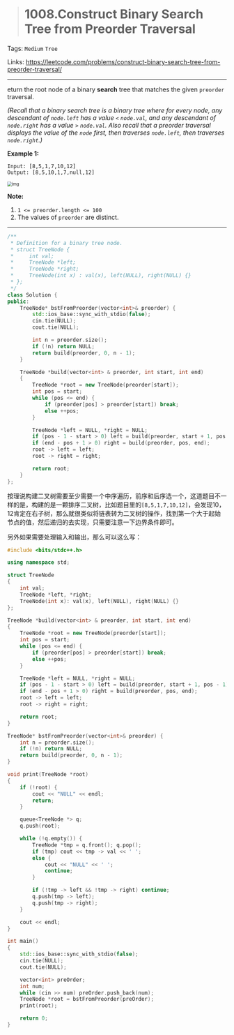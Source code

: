 > # 1008.Construct Binary Search Tree from Preorder Traversal

Tags: `Medium` `Tree`

Links: https://leetcode.com/problems/construct-binary-search-tree-from-preorder-traversal/

----

eturn the root node of a binary **search** tree that matches the given `preorder` traversal.

*(Recall that a binary search tree is a binary tree where for every node, any descendant of `node.left` has a value `<` `node.val`, and any descendant of `node.right` has a value `>` `node.val`. Also recall that a preorder traversal displays the value of the `node` first, then traverses `node.left`, then traverses `node.right`.)*

**Example 1:**

```
Input: [8,5,1,7,10,12]
Output: [8,5,10,1,7,null,12]
```

 <img src="F:\Project\LeetCode\Tree\1008.Construct Binary Search Tree from Preorder Traversal.assets\1266.png" alt="img" style="zoom: 67%;" />

**Note:** 

1. `1 <= preorder.length <= 100`
2. The values of `preorder` are distinct.

-----

```c++
/**
 * Definition for a binary tree node.
 * struct TreeNode {
 *     int val;
 *     TreeNode *left;
 *     TreeNode *right;
 *     TreeNode(int x) : val(x), left(NULL), right(NULL) {}
 * };
 */
class Solution {
public:
    TreeNode* bstFromPreorder(vector<int>& preorder) {
        std::ios_base::sync_with_stdio(false);
        cin.tie(NULL);
        cout.tie(NULL);

        int n = preorder.size();
        if (!n) return NULL;
        return build(preorder, 0, n - 1);
    }

    TreeNode *build(vector<int> & preorder, int start, int end)
    {
        TreeNode *root = new TreeNode(preorder[start]);
        int pos = start;
        while (pos <= end) {
            if (preorder[pos] > preorder[start]) break;
            else ++pos;
        }

        TreeNode *left = NULL, *right = NULL;
        if (pos - 1 - start > 0) left = build(preorder, start + 1, pos - 1);
        if (end - pos + 1 > 0) right = build(preorder, pos, end);
        root -> left = left;
        root -> right = right;

        return root;
    }
};
```

按理说构建二叉树需要至少需要一个中序遍历，前序和后序选一个，这道题目不一样的是，构建的是一颗排序二叉树，比如题目里的`[8,5,1,7,10,12]`，会发现10，12肯定在右子树，那么就很类似将链表转为二叉树的操作，找到第一个大于起始节点的值，然后递归的去实现，只需要注意一下边界条件即可。

另外如果需要处理输入和输出，那么可以这么写：

```c++
#include <bits/stdc++.h>

using namespace std;

struct TreeNode
{
	int val;
	TreeNode *left, *right;
	TreeNode(int x): val(x), left(NULL), right(NULL) {}
};

TreeNode *build(vector<int> & preorder, int start, int end)
{
    TreeNode *root = new TreeNode(preorder[start]);
    int pos = start;
    while (pos <= end) {
        if (preorder[pos] > preorder[start]) break;
        else ++pos;
    }

    TreeNode *left = NULL, *right = NULL;
    if (pos - 1 - start > 0) left = build(preorder, start + 1, pos - 1);
    if (end - pos + 1 > 0) right = build(preorder, pos, end);
    root -> left = left;
    root -> right = right;

    return root;
}

TreeNode* bstFromPreorder(vector<int>& preorder) {
    int n = preorder.size();
    if (!n) return NULL;
    return build(preorder, 0, n - 1);
}

void print(TreeNode *root)
{
	if (!root) {
		cout << "NULL" << endl;
		return;
	}

	queue<TreeNode *> q;
	q.push(root);

	while (!q.empty()) {
		TreeNode *tmp = q.front(); q.pop();
		if (tmp) cout << tmp -> val << ' ';
		else {
			cout << "NULL" << ' ';
			continue;
		}

		if (!tmp -> left && !tmp -> right) continue;
		q.push(tmp -> left);
		q.push(tmp -> right);
	}

	cout << endl;
}

int main()
{
	std::ios_base::sync_with_stdio(false);
	cin.tie(NULL);
	cout.tie(NULL);

	vector<int> preOrder;
	int num;
	while (cin >> num) preOrder.push_back(num);
	TreeNode *root = bstFromPreorder(preOrder);
	print(root);

	return 0;
}
```

